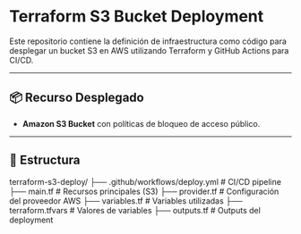 # Terraform S3 Bucket Deployment

Este repositorio contiene la definición de infraestructura como código para desplegar un bucket S3 en AWS utilizando Terraform y GitHub Actions para CI/CD.

---

## 📦 Recurso Desplegado

- **Amazon S3 Bucket** con políticas de bloqueo de acceso público.

---

## 🧩 Estructura

terraform-s3-deploy/
├── .github/workflows/deploy.yml # CI/CD pipeline
├── main.tf # Recursos principales (S3)
├── provider.tf # Configuración del proveedor AWS
├── variables.tf # Variables utilizadas
├── terraform.tfvars # Valores de variables
├── outputs.tf # Outputs del deployment